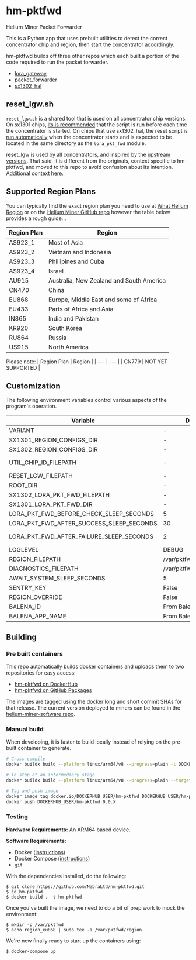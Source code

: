 # hm-pktfwd
Helium Miner Packet Forwarder

This is a Python app that uses prebuilt utilities to detect the correct concentrator chip and region, then start the concentrator accordingly.

hm-pktfwd builds off three other repos which each built a portion of the code required to run the packet forwarder.

- [lora_gateway](https://github.com/NebraLtd/lora_gateway)
- [packet_forwarder](https://github.com/NebraLtd/packet_forwarder)
- [sx1302_hal](https://github.com/NebraLtd/sx1302_hal)

## reset_lgw.sh
`reset_lgw.sh` is a shared tool that is used on all concentrator chip versions.
On sx1301 chips, [its is recommended](https://github.com/NebraLtd/lora_gateway#31-reset_lgwsh) that the script is run before each time the concentrator is started.
On chips that use sx1302_hal, the reset script is [run automatically](https://github.com/NebraLtd/sx1302_hal/blob/3d73e6af43535f700ff7b6c2b49cc79d388cd70f/packet_forwarder/src/lora_pkt_fwd.c#L1656-L1662) when the concentrator starts and is expected to be located in the same directory as the `lora_pkt_fwd` module.

reset_lgw is used by all concentrators, and inspired by the [upstream](https://github.com/NebraLtd/lora_gateway/blob/971c52e3e0f953102c0b057c9fff9b1df8a84d66/reset_lgw.sh)
[versions](https://github.com/NebraLtd/sx1302_hal/blob/6324b7a568ee24dbd9c4da64df69169a22615311/tools/reset_lgw.sh).
That said, it is different from the originals, context specific to hm-pktfwd, and moved to this repo to avoid confusion about its intention.
Additional context [here](https://github.com/NebraLtd/sx1302_hal/pull/1#discussion_r733253225).

## Supported Region Plans

You can typically find the exact region plan you need to use at [What Helium Region](https://whatheliumregion.xyz/) or on the [Helium Miner GitHub repo](https://github.com/helium/miner/blob/master/priv/countries_reg_domains.csv) however the table below provides a rough guide...

| Region Plan | Region |
| --- | --- |
| AS923_1 | Most of Asia |
| AS923_2 | Vietnam and Indonesia |
| AS923_3 | Phillipines and Cuba |
| AS923_4 | Israel |
| AU915 | Australia, New Zealand and South America|
| CN470 | China |
| EU868 | Europe, Middle East and some of Africa |
| EU433 | Parts of Africa and Asia|
| IN865 | India and Pakistan |
| KR920 | South Korea |
| RU864 | Russia |
| US915 | North America |

Please note:
| Region Plan | Region |
| --- | --- |
| CN779 | NOT YET SUPPORTED |

## Customization

The following environment variables control various aspects of the program's operation.

|Variable|Default|Required|Description|
| --- | --- | --- | --- |
| VARIANT| - | Yes | [See variants](https://github.com/NebraLtd/hm-pyhelper/blob/f8b2d8ceb90cfcd1da658a73e3741cc6de2ff1ff/hm_pyhelper/hardware_definitions.py#L1) |
| SX1301_REGION_CONFIGS_DIR | - | Yes | Path to [sx1301 configs](https://github.com/NebraLtd/hm-pktfwd/tree/900925b5bb3eab6c51cdabe24a59fede3fc85fe5/pktfwd/config/lora_templates_sx1301) |
| SX1302_REGION_CONFIGS_DIR | - | Yes | Path to [sx1302 configs](https://github.com/NebraLtd/hm-pktfwd/tree/900925b5bb3eab6c51cdabe24a59fede3fc85fe5/pktfwd/config/lora_templates_sx1302) |
| UTIL_CHIP_ID_FILEPATH | - | Yes | Path to [chip_id](https://github.com/NebraLtd/sx1302_hal/tree/69811057222f6f9cf8929ebfdb7fc6e36cc2618d/util_chip_id |
| RESET_LGW_FILEPATH | - | Yes | Path to [reset.sh](https://github.com/NebraLtd/hm-pktfwd/blob/900925b5bb3eab6c51cdabe24a59fede3fc85fe5/reset_lgw.sh). The same file is used for all sx130x versions. |
| ROOT_DIR | - | Yes | Directory the app will be run from. Should be the same location. `global_conf.json` will also be copied here. |
| SX1302_LORA_PKT_FWD_FILEPATH | - | Yes | Path to built [sx1302 lora_pkt_fwd](https://github.com/NebraLtd/sx1302_hal/blob/69811057222f6f9cf8929ebfdb7fc6e36cc2618d/packet_forwarder/src/lora_pkt_fwd.c) executable. |
| SX1301_LORA_PKT_FWD_DIR | - | Yes | Directory that contains [sx1301 lora_pkt_fwd](https://github.com/NebraLtd/packet_forwarder/tree/e8f24fe37ba555e5ad1ddf8eed26d0136f30f8de/lora_pkt_fwd) executables for all SPI buses. |
| LORA_PKT_FWD_BEFORE_CHECK_SLEEP_SECONDS | 5 | No | Duration after starting lora_pkt_fwd before establishing if it started successfully. |
| LORA_PKT_FWD_AFTER_SUCCESS_SLEEP_SECONDS | 30 | No | Duration to poll status after concentrator starts successfully. |
| LORA_PKT_FWD_AFTER_FAILURE_SLEEP_SECONDS | 2 | No | Duration to wait before restarting when concentrator exits with 0. If it exits with code greater than 0, program exits and container restarts. |
| LOGLEVEL | DEBUG | No | TRACE, DEBUG, INFO, WARN, etc. |
| REGION_FILEPATH | /var/pktfwd/region | No | Path where hm-miner [writes the region](https://github.com/NebraLtd/hm-miner/blob/8819d5439dc23b45a905ff126078aa59c5be3de8/gen-region.sh#L9). |
| DIAGNOSTICS_FILEPATH | /var/pktfwd/diagnostics | No | File containing "true" or "false" for whether lora_pkt_fwd is successfully running or not. |
| AWAIT_SYSTEM_SLEEP_SECONDS | 5 | No | How long [app sleeps](https://github.com/NebraLtd/hm-pktfwd/issues/63) before starting concentrator. |
| SENTRY_KEY | False | No | Key for Sentry. Sentry inactive if key is False. |
| REGION_OVERRIDE | False | No | Region override. eg `US915`. |
| BALENA_ID | From Balena | No | Only used with Sentry. |
| BALENA_APP_NAME | From Balena | No | Only used with Sentry. |


## Building

### Pre built containers

This repo automatically builds docker containers and uploads them to two repositories for easy access:
- [hm-pktfwd on DockerHub](https://hub.docker.com/r/nebraltd/hm-pktfwd)
- [hm-pktfwd on GitHub Packages](https://github.com/NebraLtd/hm-pktfwd/pkgs/container/hm-pktfwd)

The images are tagged using the docker long and short commit SHAs for that release. The current version deployed to miners can be found in the [helium-miner-software repo](https://github.com/NebraLtd/helium-miner-software/blob/production/docker-compose.yml).

### Manual build

When developing, it is faster to build locally instead of relying on the pre-built container to generate.

```bash
# Cross-compile
docker buildx build --platform linux/arm64/v8 --progress=plain -t DOCKERHUB_USER/hm-pktfwd .

# To stop at an intermediary stage
docker buildx build --platform linux/arm64/v8 --progress=plain --target pktfwd-builder -t pktfwd-builder .

# Tag and push image
docker image tag docker.io/DOCKERHUB_USER/hm-pktfwd DOCKERHUB_USER/hm-pktfwd:0.0.X
docker push DOCKERHUB_USER/hm-pktfwd:0.0.X
```

### Testing

**Hardware Requirements:** An ARM64 based device.

**Software Requirements:**

* Docker ([instructions](https://docs.docker.com/engine/install/debian/))
* Docker Compose ([instructions](https://docs.docker.com/compose/install/))
* `git`

With the dependencies installed, do the following:

```
$ git clone https://github.com/NebraLtd/hm-pktfwd.git
$ cd hm-pktfwd
$ docker build . -t hm-pktfwd
```

Once you've built the image, we need to do a bit of prep work to mock the environment:

```
$ mkdir -p /var/pktfwd
$ echo region_eu868 | sudo tee -a /var/pktfwd/region
```

We're now finally ready to start up the containers using:

```
$ docker-compose up
```
